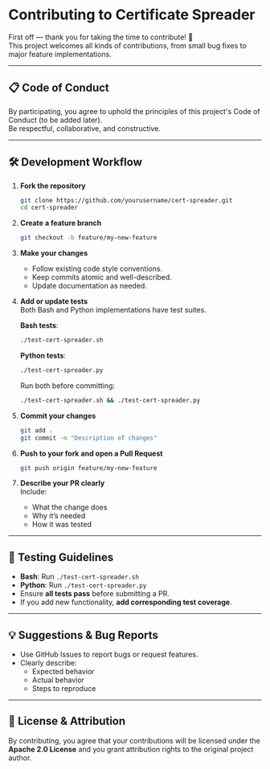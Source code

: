 # Contributing to Certificate Spreader

First off — thank you for taking the time to contribute! 🚀  
This project welcomes all kinds of contributions, from small bug fixes to major feature implementations.

---

## 📋 Code of Conduct

By participating, you agree to uphold the principles of this project's Code of Conduct (to be added later).  
Be respectful, collaborative, and constructive.

---

## 🛠 Development Workflow

1. **Fork the repository**  
   ```bash
   git clone https://github.com/yourusername/cert-spreader.git
   cd cert-spreader
   ```

2. **Create a feature branch**  
   ```bash
   git checkout -b feature/my-new-feature
   ```

3. **Make your changes**  
   - Follow existing code style conventions.
   - Keep commits atomic and well-described.
   - Update documentation as needed.

4. **Add or update tests**  
   Both Bash and Python implementations have test suites.

   **Bash tests**:  
   ```bash
   ./test-cert-spreader.sh
   ```

   **Python tests**:  
   ```bash
   ./test-cert-spreader.py
   ```

   Run both before committing:  
   ```bash
   ./test-cert-spreader.sh && ./test-cert-spreader.py
   ```

5. **Commit your changes**  
   ```bash
   git add .
   git commit -m "Description of changes"
   ```

6. **Push to your fork and open a Pull Request**  
   ```bash
   git push origin feature/my-new-feature
   ```

7. **Describe your PR clearly**  
   Include:
   - What the change does
   - Why it’s needed
   - How it was tested

---

## 🧪 Testing Guidelines

- **Bash**: Run `./test-cert-spreader.sh`  
- **Python**: Run `./test-cert-spreader.py`  
- Ensure **all tests pass** before submitting a PR.
- If you add new functionality, **add corresponding test coverage**.

---

## 💡 Suggestions & Bug Reports

- Use GitHub Issues to report bugs or request features.
- Clearly describe:
  - Expected behavior
  - Actual behavior
  - Steps to reproduce

---

## 📜 License & Attribution

By contributing, you agree that your contributions will be licensed under the **Apache 2.0 License** and you grant attribution rights to the original project author.